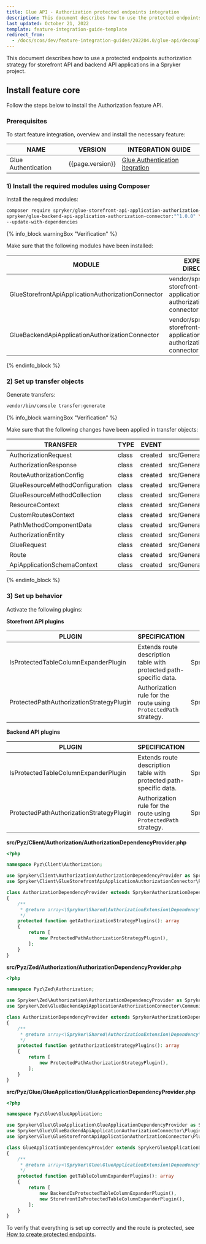 ```yaml
---
title: Glue API - Authorization protected endpoints integration
description: This document describes how to use the protected endpoints authorization strategy for storefront API and backend API applications in a Spryker project.
last_updated: October 21, 2022
template: feature-integration-guide-template
redirect_from:
  - /docs/scos/dev/feature-integration-guides/202204.0/glue-api/decoupled-glue-infrastructure/glue-api-authorization-protected-endpoints-integration.html
---
```


This document describes how to use a protected endpoints authorization strategy for storefront API and backend API applications in a Spryker project.

## Install feature core

Follow the steps below to install the Authorization feature API.

### Prerequisites

To start feature integration, overview and install the necessary feature:

| NAME           | VERSION           | INTEGRATION GUIDE |
| -------------- | ----------------- | ----------------- |
| Glue Authentication | {{page.version}} | [Glue Authentication itegration](/docs/scos/dev/migration-concepts/migrate-to-decoupled-glue-infrastructure/decoupled-glue-infrastructure-integrate-the-authentication.html) |

### 1) Install the required modules using Composer

Install the required modules:

```bash
composer require spryker/glue-storefront-api-application-authorization-connector:"^1.0.0" \
spryker/glue-backend-api-application-authorization-connector:"^1.0.0" \
--update-with-dependencies
```

{% info_block warningBox "Verification" %}

Make sure that the following modules have been installed:

| MODULE | EXPECTED DIRECTORY |
| --- | --- |
| GlueStorefrontApiApplicationAuthorizationConnector | vendor/spryker/glue-storefront-api-application-authorization-connector|
| GlueBackendApiApplicationAuthorizationConnector | vendor/spryker/glue-storefront-api-application-authorization-connector|

{% endinfo_block %}

### 2) Set up transfer objects

Generate transfers:

```bash
vendor/bin/console transfer:generate
```

{% info_block warningBox "Verification" %}

Make sure that the following changes have been applied in transfer objects:

| TRANSFER | TYPE | EVENT | PATH |
| --- | --- | --- | --- |
| AuthorizationRequest | class | created | src/Generated/Shared/Transfer/AuthorizationRequestTransfer.php |
| AuthorizationResponse | class | created | src/Generated/Shared/Transfer/AuthorizationResponseTransfer.php |
| RouteAuthorizationConfig | class | created | src/Generated/Shared/Transfer/RouteAuthorizationConfigTransfer.php |
| GlueResourceMethodConfiguration | class | created | src/Generated/Shared/Transfer/GlueResourceMethodConfigurationTransfer.php |
| GlueResourceMethodCollection | class | created | src/Generated/Shared/Transfer/GlueResourceMethodCollectionTransfer.php |
| ResourceContext | class | created | src/Generated/Shared/Transfer/ResourceContextTransfer.php |
| CustomRoutesContext | class | created | src/Generated/Shared/Transfer/CustomRoutesContextTransfer.php |
| PathMethodComponentData | class | created | src/Generated/Shared/Transfer/PathMethodComponentDataTransfer.php |
| AuthorizationEntity | class | created | src/Generated/Shared/Transfer/AuthorizationEntityTransfer.php |
| GlueRequest | class | created | src/Generated/Shared/Transfer/GlueRequestTransfer.php |
| Route | class | created | src/Generated/Shared/Transfer/RouteTransfer.php |
| ApiApplicationSchemaContext | class | created | src/Generated/Shared/Transfer/ApiApplicationSchemaContextTransfer.php |

{% endinfo_block %}

### 3) Set up behavior

Activate the following plugins:

**Storefront API plugins**

| PLUGIN | SPECIFICATION                                                                        | NAMESPACE                                                                                            |
| --- |--------------------------------------------------------------------------------------|------------------------------------------------------------------------------------------------------|
| IsProtectedTableColumnExpanderPlugin | Extends route description table with protected path-specific data.                              | Spryker\\Glue\\GlueStorefrontApiApplicationAuthorizationConnector\\Plugin\\GlueApplication           |
| ProtectedPathAuthorizationStrategyPlugin | Authorization rule for the route using `ProtectedPath` strategy.                     | Spryker\\Client\\GlueStorefrontApiApplicationAuthorizationConnector\\Plugin\\Authorization                                         |

**Backend API plugins**

| PLUGIN | SPECIFICATION | NAMESPACE                                                                                         |
| --- | --- |---------------------------------------------------------------------------------------------------|
| IsProtectedTableColumnExpanderPlugin | Extends route description table with protected path-specific data. | Spryker\\Glue\\GlueBackendApiApplicationAuthorizationConnector\\Plugin\\GlueApplication           |
| ProtectedPathAuthorizationStrategyPlugin | Authorization rule for the route using `ProtectedPath` strategy.  | Spryker\\Zed\\GlueBackendApiApplicationAuthorizationConnector\\Communication\\Plugin\\Authorization                                            |

**src/Pyz/Client/Authorization/AuthorizationDependencyProvider.php**

```php
<?php

namespace Pyz\Client\Authorization;

use Spryker\Client\Authorization\AuthorizationDependencyProvider as SprykerAuthorizationDependencyProvider;
use Spryker\Client\GlueStorefrontApiApplicationAuthorizationConnector\Plugin\Authorization\ProtectedPathAuthorizationStrategyPlugin;

class AuthorizationDependencyProvider extends SprykerAuthorizationDependencyProvider
{
    /**
     * @return array<\Spryker\Shared\AuthorizationExtension\Dependency\Plugin\AuthorizationStrategyPluginInterface>
     */
    protected function getAuthorizationStrategyPlugins(): array
    {
        return [
            new ProtectedPathAuthorizationStrategyPlugin(),
        ];
    }
}
```

**src/Pyz/Zed/Authorization/AuthorizationDependencyProvider.php**

```php
<?php

namespace Pyz\Zed\Authorization;

use Spryker\Zed\Authorization\AuthorizationDependencyProvider as SprykerAuthorizationDependencyProvider;
use Spryker\Zed\GlueBackendApiApplicationAuthorizationConnector\Communication\Plugin\Authorization\ProtectedPathAuthorizationStrategyPlugin;

class AuthorizationDependencyProvider extends SprykerAuthorizationDependencyProvider
{
    /**
     * @return array<\Spryker\Shared\AuthorizationExtension\Dependency\Plugin\AuthorizationStrategyPluginInterface>
     */
    protected function getAuthorizationStrategyPlugins(): array
    {
        return [
            new ProtectedPathAuthorizationStrategyPlugin(),
        ];
    }
}
```

**src/Pyz/Glue/GlueApplication/GlueApplicationDependencyProvider.php**

```php
<?php

namespace Pyz\Glue\GlueApplication;

use Spryker\Glue\GlueApplication\GlueApplicationDependencyProvider as SprykerGlueApplicationDependencyProvider;
use Spryker\Glue\GlueBackendApiApplicationAuthorizationConnector\Plugin\GlueApplication\IsProtectedTableColumnExpanderPlugin as BackendIsProtectedTableColumnExpanderPlugin;
use Spryker\Glue\GlueStorefrontApiApplicationAuthorizationConnector\Plugin\GlueApplication\IsProtectedTableColumnExpanderPlugin as StorefrontIsProtectedTableColumnExpanderPlugin;

class GlueApplicationDependencyProvider extends SprykerGlueApplicationDependencyProvider
{
    /**
     * @return array<\Spryker\Glue\GlueApplicationExtension\Dependency\Plugin\TableColumnExpanderPluginInterface>
     */
    protected function getTableColumnExpanderPlugins(): array
    {
        return [
            new BackendIsProtectedTableColumnExpanderPlugin(),
            new StorefrontIsProtectedTableColumnExpanderPlugin(),
        ];
    }
}
```

To verify that everything is set up correctly and the route is protected, see [How to create protected endpoints](/docs/scos/dev/glue-api-guides/{{page.version}}/decoupled-glue-infrastructure/how-to-guides/how-to-create-protected-endpoints.html).
